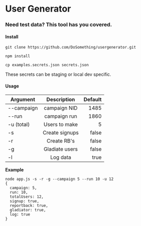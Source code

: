 # User Generator
### Need test data? This tool has you covered.

#### Install
`git clone https://github.com/DoSomething/usergenerator.git`

`npm install`

`cp examples.secrets.json secrets.json`

These secrets can be staging or local dev specific.

#### Usage
| Argument      | Description   | Default |
| ------------- |:-------------:| ------: |
| --campaign    | campaign NID  | 1485    |
| --run         | campaign run  | 1860    |
| -u (total)    | Users to make | 5       |
| -s            | Create signups| false   |
| -r            | Create RB's   | false   |
| -g            | Gladiate users| false   |
| -l            | Log data      | true    |

**Example**

```
node app.js -s -r -g --campaign 5 --run 10 -u 12
{
  campaign: 5,
  run: 10,
  totalUsers: 12,
  signup: true,
  reportback: true,
  gladiator: true,
  log: true
}
```
